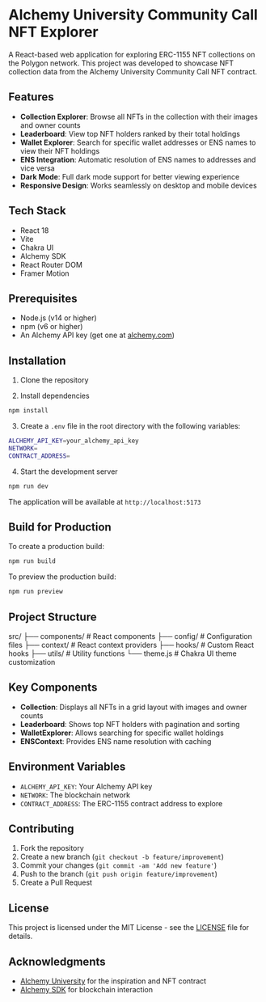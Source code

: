 # Alchemy University Community Call NFT Explorer

A React-based web application for exploring ERC-1155 NFT collections on the Polygon network. This project was developed to showcase NFT collection data from the Alchemy University Community Call NFT contract.

## Features

- **Collection Explorer**: Browse all NFTs in the collection with their images and owner counts
- **Leaderboard**: View top NFT holders ranked by their total holdings
- **Wallet Explorer**: Search for specific wallet addresses or ENS names to view their NFT holdings
- **ENS Integration**: Automatic resolution of ENS names to addresses and vice versa
- **Dark Mode**: Full dark mode support for better viewing experience
- **Responsive Design**: Works seamlessly on desktop and mobile devices

## Tech Stack

- React 18
- Vite
- Chakra UI
- Alchemy SDK
- React Router DOM
- Framer Motion

## Prerequisites

- Node.js (v14 or higher)
- npm (v6 or higher)
- An Alchemy API key (get one at [alchemy.com](https://www.alchemy.com))

## Installation

1. Clone the repository

2. Install dependencies
```bash
npm install
```

3. Create a `.env` file in the root directory with the following variables:
```bash
ALCHEMY_API_KEY=your_alchemy_api_key
NETWORK=
CONTRACT_ADDRESS=
```

4. Start the development server
```bash
npm run dev
```

The application will be available at `http://localhost:5173`

## Build for Production

To create a production build:
```bash
npm run build
```

To preview the production build:
```bash
npm run preview
```

## Project Structure

src/
├── components/ # React components
├── config/ # Configuration files
├── context/ # React context providers
├── hooks/ # Custom React hooks
├── utils/ # Utility functions
└── theme.js # Chakra UI theme customization


## Key Components

- **Collection**: Displays all NFTs in a grid layout with images and owner counts
- **Leaderboard**: Shows top NFT holders with pagination and sorting
- **WalletExplorer**: Allows searching for specific wallet holdings
- **ENSContext**: Provides ENS name resolution with caching

## Environment Variables

- `ALCHEMY_API_KEY`: Your Alchemy API key
- `NETWORK`: The blockchain network
- `CONTRACT_ADDRESS`: The ERC-1155 contract address to explore

## Contributing

1. Fork the repository
2. Create a new branch (`git checkout -b feature/improvement`)
3. Commit your changes (`git commit -am 'Add new feature'`)
4. Push to the branch (`git push origin feature/improvement`)
5. Create a Pull Request

## License

This project is licensed under the MIT License - see the [LICENSE](LICENSE) file for details.

## Acknowledgments

- [Alchemy University](https://university.alchemy.com) for the inspiration and NFT contract
- [Alchemy SDK](https://docs.alchemy.com/reference/alchemy-sdk-quickstart) for blockchain interaction

